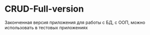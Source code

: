 # CRUD-Full-version
Законченная версия приложения для работы с БД, c ООП, можно использовать в тестовых приложениях
